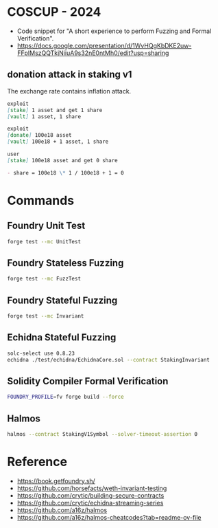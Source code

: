 # COSCUP - 2024

- Code snippet for "A short experience to perform Fuzzing and Formal Verification".
- https://docs.google.com/presentation/d/1WvHQgKbDKE2uw-FFpIMszQQTkjNiiuA9s32nE0ntMh0/edit?usp=sharing

## donation attack in staking v1

The exchange rate contains inflation attack.

```md
exploit
[stake] 1 asset and get 1 share
[vault] 1 asset, 1 share

exploit
[donate] 100e18 asset
[vault] 100e18 + 1 asset, 1 share

user
[stake] 100e18 asset and get 0 share

- share = 100e18 \* 1 / 100e18 + 1 = 0
```

# Commands

## Foundry Unit Test

```bash
forge test --mc UnitTest
```

## Foundry Stateless Fuzzing

```bash
forge test --mc FuzzTest
```

## Foundry Stateful Fuzzing

```bash
forge test --mc Invariant
```

## Echidna Stateful Fuzzing

```bash
solc-select use 0.8.23
echidna ./test/echidna/EchidnaCore.sol --contract StakingInvariant
```

## Solidity Compiler Formal Verification

```bash
FOUNDRY_PROFILE=fv forge build --force
```

## Halmos

```bash
halmos --contract StakingV1Symbol --solver-timeout-assertion 0
```

# Reference

- https://book.getfoundry.sh/
- https://github.com/horsefacts/weth-invariant-testing
- https://github.com/crytic/building-secure-contracts
- https://github.com/crytic/echidna-streaming-series
- https://github.com/a16z/halmos
- https://github.com/a16z/halmos-cheatcodes?tab=readme-ov-file
